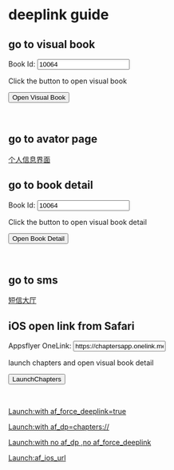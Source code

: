 # deeplink guide

## go to visual book
<body>
Book Id: <input type="text" id="bookid" value="10064">
<p>Click the button to open visual book</p>
<button type="button" onclick="myFunction()">Open Visual Book</button>
<script>
function myFunction() {
  let deeplinkurl = "chapter://?type=1&storytype=1&bookid=" + document.getElementById("bookid").value + "&bottomid=0"
  console.log(deeplinkurl)
  window.open(deeplinkurl)
}
</script>
<p><br></p>
</body>


## go to avator page
<span style="font-size:1em">[个人信息界面](chapter://?type=3&storytype=0&bookid=0&bottomid=4)</span>
<p></p>

## go to book detail

<body>
Book Id: <input type="text" id="bookid" value="10064">
<p>Click the button to open visual book detail</p>
<button type="button" onclick="myFunction()">Open Book Detail</button>
<script>
function myFunction() {
  let deeplinkurl = "chapter://?type=4&storytype=1&bookid=" + document.getElementById("bookid").value + "&bottomid=0"
  console.log(deeplinkurl)
  window.open(deeplinkurl)
}
</script>
</body>
<p><br></p>

## go to sms 
[短信大厅](chapter://?type=2&storytype=2&bookid=10001&bottomid=0)

## iOS open link from Safari
<body>
Appsflyer OneLink: <input type="text" id="af_ios_link" value="https://chaptersapp.onelink.me/Fopm?pid=Share_link&af_dp=chapter%3A%2F%2F&af_force_deeplink=true&deep_link_value=chapter%3A%2F%2F%3Ftype%3D4%26storytype%3D1%26bookid%3D52827%26bottomid%3D2%26fbclid%3DIwAR1s_ywJHQRfkHoH43QoMPnsQq75sFgwhjYz8Vu-9wfXRJXACdh5BdMaxcc" height="100" width="1080">
<p>launch chapters and open visual book detail</p>
<button type="button" onclick="myFunction()">LaunchChapters</button>
<script>
function myFunction() {
  let deeplinkurl =document.getElementById("af_ios_link").value
  console.log(deeplinkurl)
  window.open(deeplinkurl)
}
</script>
</body>
<p><br></p>

<p ><a href="https://chaptersapp.onelink.me/Fopm?pid=Share_link&af_dp=chapter%3A%2F%2F&af_force_deeplink=true&deep_link_value=chapter%3A%2F%2F%3Ftype%3D4%26storytype%3D1%26bookid%3D52827%26bottomid%3D2%26fbclid%3DIwAR1s_ywJHQRfkHoH43QoMPnsQq75sFgwhjYz8Vu-9wfXRJXACdh5BdMaxcc">Launch:with af_force_deeplink=true</a></p>

<p ><a href="https://chaptersapp.onelink.me/Fopm?pid=Share_link&af_dp=chapter%3A%2F%2F&deep_link_value=chapter%3A%2F%2F%3Ftype%3D4%26storytype%3D1%26bookid%3D52827%26bottomid%3D2%26fbclid%3DIwAR1s_ywJHQRfkHoH43QoMPnsQq75sFgwhjYz8Vu-9wfXRJXACdh5BdMaxcc">Launch:with af_dp=chapters://</a></p>


<p ><a href="https://chaptersapp.onelink.me/Fopm?pid=Share_link&deep_link_value=chapter%3A%2F%2F%3Ftype%3D4%26storytype%3D1%26bookid%3D52827%26bottomid%3D2%26fbclid%3DIwAR1s_ywJHQRfkHoH43QoMPnsQq75sFgwhjYz8Vu-9wfXRJXACdh5BdMaxcc">Launch:with no af_dp ,no af_force_deeplink</a></p>


<p ><a href="https://chaptersapp.onelink.me/Fopm?pid=Share_link&deep_link_value=chapter%3A%2F%2F%3Ftype%3D4%26storytype%3D1%26bookid%3D52827%26bottomid%3D2%26fbclid%3DIwAR1s_ywJHQRfkHoH43QoMPnsQq75sFgwhjYz8Vu-9wfXRJXACdh5BdMaxcc&af_ios_url=chapter%3A%2F%2F&">Launch:af_ios_url</a></p>
